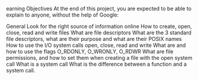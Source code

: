 earning Objectives At the end of this project, you are expected to be able to explain to anyone, without the help of Google:

General Look for the right source of information online How to create, open, close, read and write files What are file descriptors What are the 3 standard file descriptors, what are their purpose and what are their POSIX names How to use the I/O system calls open, close, read and write What are and how to use the flags O_RDONLY, O_WRONLY, O_RDWR What are file permissions, and how to set them when creating a file with the open system call What is a system call What is the difference between a function and a system call. 
